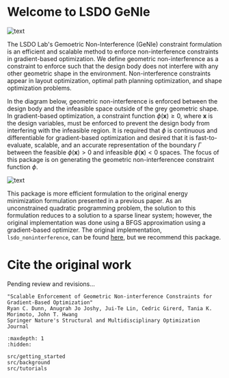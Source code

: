 # Welcome to LSDO GeNIe

![text](/src/images/lsdolab.png "Large-Scale Design Optimization Lab")

The LSDO Lab's Gemoetric Non-Interference (GeNIe) constraint formulation is an efficient and scalable method to enforce non-interference constraints in gradient-based optimization. We define geometric non-interference as a constraint to enforce such that the design body does not interfere with any other geometric shape in the environment. Non-interference constraints appear in layout optimization, optimal path planning optimization, and shape optimization problems.

In the diagram below, geometric non-interference is enforced between the design body and the infeasible space outside of the grey geometric shape. In gradient-based optimization, a constraint function $\phi(\mathbf{x})\geq0$, where $\mathbf{x}$ is the design variables, must be enforced to prevent the design body from interfering with the infeasible region. It is required that $\phi$ is continuous and differentiable for gradient-based optimization and desired that it is fast-to-evaluate, scalable, and an accurate representation of the boundary $\Gamma$ between the feasible $\phi(\mathbf{x})>0$ and infeasible $\phi(\mathbf{x})<0$ spaces. The focus of this package is on generating the geometric non-interferencee constraint function $\phi$.

![text](/src/images/arbitrarydiagram.png "Geometric Non-interference on arbitrary geometric shapes")

This package is more efficient formulation to the original energy minimization formulation presented in a previous paper. As an unconstrained quadratic programming problem, the solution to this formulation reduces to a solution to a sparse linear system; however, the original implementation was done using a BFGS approximation using a gradient-based optimizer. The original implementation, `lsdo_noninterference`, can be found [here](https://github.com/LSDOlab/lsdo_noninterference), but we recommend this package.


# Cite the original work
Pending review and revisions...
```none
"Scalable Enforcement of Geometric Non-interference Constraints for Gradient-Based Optimization"
Ryan C. Dunn, Anugrah Jo Joshy, Jui-Te Lin, Cedric Girerd, Tania K. Morimoto, John T. Hwang 
Springer Nature's Structural and Multidisciplinary Optimization Journal
```

<!-- Remove/add custom pages from/to toc as per your package's requirement -->

```{toctree}
:maxdepth: 1
:hidden:

src/getting_started
src/background
src/tutorials
```

<!-- src/tutorials -->
<!-- src/custom_1 -->
<!-- src/custom_2 -->
<!-- src/api -->